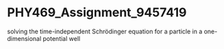 # PHY469_Assignment_9457419
solving the time-independent Schrödinger equation for a particle in a one-dimensional potential well

